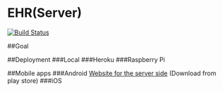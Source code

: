 # EHR(Server)
[![Build Status](https://travis-ci.org/hkust1516csefyp43/ehr-server.svg?branch=master)](https://travis-ci.org/hkust1516csefyp43/ehr-server)

##Goal

##Deployment
###Local
###Heroku
###Raspberry Pi

##Mobile apps
###Android
[Website for the server side](https://github.com/hkust1516csefyp43/ehr-android)
(Download from play store)
###iOS

